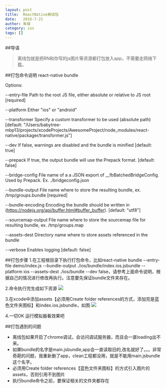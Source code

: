 ```yaml
---
layout: post
title:  ReactNative离线包
date:   2016-7-21
author: 朱琛
category: ios
tags: []
---
```


##导语

<blockquote>离线包就是把RN和你写的js图片等资源都打包放入app，不需要走网络下载。</blockquote>

##打包命令说明
react-native bundle

Options:

--entry-file Path to the root JS file, either absolute or relative to JS root [required]

--platform Either "ios" or "android"

--transformer Specify a custom transformer to be used (absolute path) [default: "/Users/babytree-mbp13/projects/xcodeProjects/AwesomeProject/node_modules/react-native/packager/transformer.js"]

--dev If false, warnings are disabled and the bundle is minified [default: true]

--prepack If true, the output bundle will use the Prepack format. [default: false]

--bridge-config File name of a a JSON export of __fbBatchedBridgeConfig. Used by Prepack. Ex. ./bridgeconfig.json

--bundle-output File name where to store the resulting bundle, ex. /tmp/groups.bundle [required]

--bundle-encoding Encoding the bundle should be written in (https://nodejs.org/api/buffer.html#buffer_buffer). [default: "utf8"]

--sourcemap-output File name where to store the sourcemap file for resulting bundle, ex. /tmp/groups.map

--assets-dest Directory name where to store assets referenced in the bundle

--verbose Enables logging [default: false]

##打包步骤
1.在工程根目录下执行打包命令，比如react-native bundle --entry-file demo/index.js --bundle-output ./ios/bundle/index.ios.jsbundle --platform ios --assets-dest ./ios/bundle --dev false，请参考上面命令说明，根据自己的情况进行修改再执行。注意要先保证bundle文件夹存在。

2.命令执行完生成如下资源
![](http://p1.bpimg.com/4851/4d9a656910b7e923.png)

3.在xcode中添加assets【必须用Create folder references的方式，添加完是蓝色文件夹图标】和index.ios.jsbundle，如图
![](http://p1.bpimg.com/4851/723e80aa50e51bc7.png)

4.一切OK 运行模拟器看效果吧

##打包遇到的问题
- 离线包如果开启了chrome调试，会访问调试服务器，而且会一直loading出不来。
- 如果bundle的名字是main.jsbundle,app会一直读取旧的,改名就好了。。。非常奇葩的问题，我重新删了app，clean工程都没用，就是不能用main.jsbundle这个名字。
- 必须用Create folder references【蓝色文件夹图标】的方式引入图片的assets，否则引用不到图片
- 执行bundle命令之前，要保证相关的文件夹都存在




